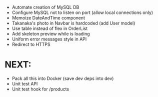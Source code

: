 -   Automate creation of MySQL DB
-   Configure MySQL not to listen on port (allow local connections only)
-   Memoize DateAndTime component
-   Takanaka's photo in Navbar is hardcoded (add User model)
-   Use table instead of flex in OrderList
-   Add skeleton preview while <OrderInfo> is loading
-   Uniform error messages style in API
-   Redirect to HTTPS

# NEXT:

-   Pack all this into Docker (save dev deps into dev)
-   Unit test API
-   Unit test hook for /products
